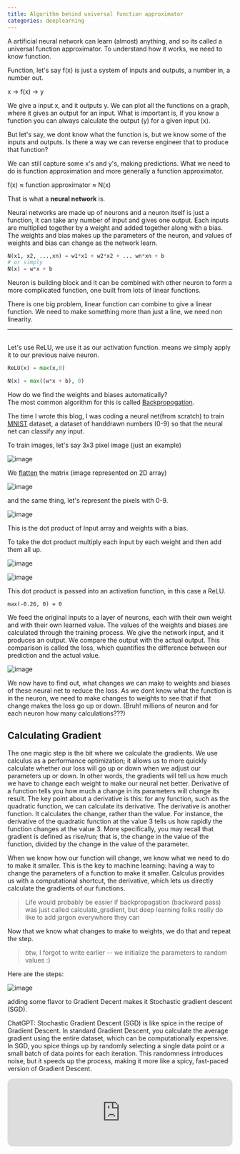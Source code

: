 ```yaml
---
title: Algorithm behind universal function approximator
categories: deeplearning
---
```


A artificial neural network can learn (almost) anything, and so its called a universal function approximator. To understand how it works, we need to know function.

Function, let's say f(x) is just a system of inputs and outputs, a number in, a number out.

x -> f(x) -> y

We give a input x, and it outputs y. We can plot all the functions on a graph, where it gives an output for an input. What is important is, if you know a function you can always calculate the output (y) for a given input (x).

But let's say, we dont know what the function is, but we know some of the inputs and outputs. Is there a way we can reverse engineer that to produce that function?

We can still capture some x's and y's, making predictions. What we need to do is function approximation and more generally a function approximator.

f(x) ≈ function approximator ≈ N(x)

That is what a **neural network** is.

Neural networks are made up of neurons and a neuron itself is just a function, it can take any number of input and gives one output. Each inputs are multiplied together by a weight and added together along with a bias. The weights and bias makes up the parameters of the neuron, and values of weights and bias can change as the network learn.

```py
N(x1, x2, ...,xn) = w1*x1 + w2*x2 + ... wn*xn + b
# or simply
N(x) = w*x + b
```

Neuron is building block and it can be combined with other neuron to form a more complicated function, one built from lots of linear functions.

There is one big problem, linear function can combine to give a linear function. We need to make something more than just a line, we need non linearity.

<hr />
<br />
Let's use ReLU, we use it as our activation function. means we simply apply it to our previous naive neuron.

```py
ReLU(x) = max(x,0)

N(x) = max((w*x + b), 0)
```

How do we find the weights and biases automatically?
<br>
The most common algorithm for this is called [Backpropogation](https://en.wikipedia.org/wiki/Backpropagation).

The time I wrote this blog, I was coding a neural net(from scratch) to train [MNIST](https://en.wikipedia.org/wiki/MNIST_database) dataset, a dataset of handdrawn numbers (0-9) so that the neural net can classify any input.

To train images, let's say 3x3 pixel image (just an example)

![image](https://github.com/akash5100/blog/assets/53405133/0501fc39-a9c7-4394-ae32-8dbd82963d6c)

We [flatten](https://numpy.org/doc/stable/reference/generated/numpy.ndarray.flatten.html) the matrix (image represented on 2D array)

![image](https://github.com/akash5100/blog/assets/53405133/7ba14fba-1370-446f-b893-4df9fc902864)

and the same thing, let's represent the pixels with 0-9.

![image](https://github.com/akash5100/blog/assets/53405133/fba41914-233b-4dbf-9202-026bf25347b8)

This is the dot product of Input array and weights with a bias.

To take the dot product multiply each input by each weight and then add them all up.

![image](https://github.com/akash5100/blog/assets/53405133/dcd744b4-c278-44fb-af72-1009707d6f9b)

![image](https://github.com/akash5100/blog/assets/53405133/38830160-b362-41ad-a3d0-327bcd8e69c7)

This dot product is passed into an activation function, in this case a ReLU.

```
max(-0.26, 0) = 0
```


We feed the original inputs to a layer of neurons, each with their own weight and with their own learned value. The values of the weights and biases are calculated through the training process. We give the network input, and it produces an output. We compare the output with the actual output. This comparison is called the loss, which quantifies the difference between our prediction and the actual value.

![image](https://github.com/akash5100/blog/assets/53405133/71d57e06-ba9f-4813-ba2f-948387d097a6)

We now have to find out, what changes we can make to weights and biases of these neural net to reduce the loss. As we dont know what the function is in the neuron, we need to make changes to weights to see that if that change makes the loss go up or down. (Bruh! millions of neuron and for each neuron how many calculations???)

Calculating Gradient
---
The one magic step is the bit where we calculate the gradients. We use calculus as a performance optimization; it allows us to more quickly calculate whether our loss will go up or down when we adjust our parameters up or down. In other words, the gradients will tell us how much we have to change  each weight to make our neural net better. Derivative of a function tells you how much a change in its parameters will change its result. The key point about a derivative is this: for any function, such as the quadratic function, we can calculate its derivative. The derivative is another function. It calculates the change, rather than the value. For instance, the derivative of the quadratic function at the value 3 tells us how  rapidly the function changes at the value 3. More specifically, you may recall that  gradient is defined as rise/run; that is, the change in the value of the function, divided  by the change in the value of the parameter. 

When we know how our function will change, we know what we need to do to make it smaller. This is the key to machine  learning: having a way to change the parameters of a function to make it smaller. Calculus  provides us with a computational shortcut, the derivative, which lets us directly  calculate the gradients of our functions.

> Life would probably be easier if backpropagation (backward pass) was just called calculate_gradient, but deep learning folks really do like to add jargon everywhere they can

Now that we know what changes to make to weights, we do that and repeat the step.

> btw, I forgot to write earlier -- we initialize the parameters to random values :)

Here are the steps:

![image](https://github.com/akash5100/blog/assets/53405133/587b4f48-b318-4e43-bff1-e96f028d0f61)

adding some flavor to Gradient Decent makes it Stochastic gradient descent (SGD).

ChatGPT: Stochastic Gradient Descent (SGD) is like spice in the recipe of Gradient Descent. In standard Gradient Descent, you calculate the average gradient using the entire dataset, which can be computationally expensive. In SGD, you spice things up by randomly selecting a single data point or a small batch of data points for each iteration. This randomness introduces noise, but it speeds up the process, making it more like a spicy, fast-paced version of Gradient Descent.


<iframe style="border-radius:12px" src="https://open.spotify.com/embed/track/2zYzyRzz6pRmhPzyfMEC8s?utm_source=generator" width="100%" height="152" frameBorder="0" allowfullscreen="" allow="autoplay; clipboard-write; encrypted-media; fullscreen; picture-in-picture" loading="lazy"></iframe>